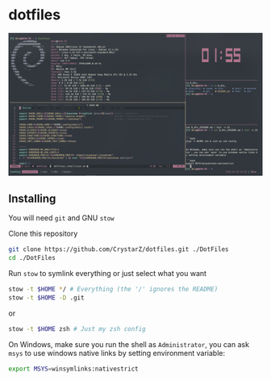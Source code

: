 # dotfiles

![profile.png](./profile.png)

## Installing

You will need `git` and GNU `stow`

Clone this repository

```bash
git clone https://github.com/CrystarZ/dotfiles.git ./DotFiles
cd ./DotFiles
```

Run `stow` to symlink everything or just select what you want

```bash
stow -t $HOME */ # Everything (the '/' ignores the README)
stow -t $HOME -D .git
```

or

```bash
stow -t $HOME zsh # Just my zsh config
```

On Windows, make sure you run the shell as `Administrator`, you can ask `msys` to use windows native links by setting environment variable:

```bash
export MSYS=winsymlinks:nativestrict
```
